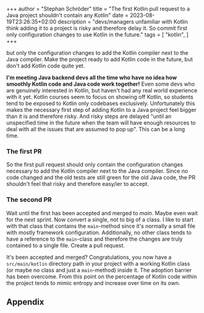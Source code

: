 +++
author = "Stephan Schröder"
title = "The first Kotlin pull request to a Java project shouldn't contain any Kotlin"
date = 2023-08-19T23:26:35+02:00
description = "devs/managers unfamiliar with Kotlin think adding it to a project is risky and therefore delay it. So commit first only configuration changes to use Kotlin in the future."
tags = [
    "kotlin",
]
+++

but only the configuration changes to add the Kotlin compiler next to the Java compiler.
Make the project ready to add Kotlin code in the future, but don't add Kotlin code quite yet.

**I'm meeting Java backend devs all the time who have no idea how smoothly Kotlin code and Java code work together!**
Even some devs who are genuinely interested in Kotlin, but haven't had any real world experience with it yet.
Kotlin courses seem to focus on showing off Kotlin, so students tend to be exposed to Kotlin only codebases exclusively.
Unfortunately this makes the necessary first step of adding Kotlin to a Java project feel bigger than it is and therefore risky.
And risky steps are delayed "until an unspecified time in the future when the team will have enough resources to deal
with all the issues that are assumed to pop up". This can be a long time.

### The first PR

So the first pull request should only contain the configuration changes necessary to add the Kotlin compiler next to
the Java compiler. Since no code changed and the old tests are still green for the old Java code, the PR shouldn't feel
that risky and therefore easy/ier to accept.

### The second PR

Wait until the first has been accepted and merged to *main*. Maybe even wait for the next sprint.
Now convert a single, not to big of a class. I like to start with that class that contains the `main`-method since it's
normally a small file with mostly framework configuration. Additionally, no other class tends to have a reference to
the `main`-class and therefore the changes are truly contained to a single file. Create a pull request.

It's been accepted and merged? Congratulations, you now have a `src/main/kotlin` directory path in your project with a
working Kotlin class (or maybe no class and just a `main`-method) inside it. The adoption barrier has been overcome.
From this point on the percentage of Kotlin code within the project tends to mimic entropy and increase over time on its own.

## Appendix

